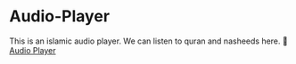 # Audio-Player
This is an islamic audio player. 
We can listen to quran and nasheeds here. 
🎵 [Audio Player](https://malik-azad.github.io/audio)
